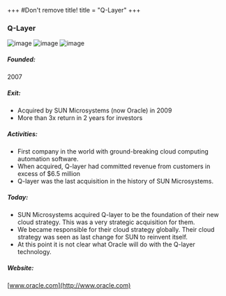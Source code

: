 +++
#Don't remove title!
title = "Q-Layer"
+++
### Q-Layer

![image](img/logo-qlayer.jpg) ![image](img/logo-oracle.jpg) ![image](img/logo-oraclesun.jpg)

##### Founded:

2007

##### Exit:

-   Acquired by SUN Microsystems (now Oracle) in 2009
-   More than 3x return in 2 years for investors

##### Activities:

-   First company in the world with ground-breaking cloud computing automation software.
-   When acquired, Q-layer had committed revenue from customers in excess of $6.5 million
-   Q-layer was the last acquisition in the history of SUN Microsystems.

##### Today:

-   SUN Microsystems acquired Q-layer to be the foundation of their new cloud strategy. This was a very strategic acquisition for them.
-   We became responsible for their cloud strategy globally. Their cloud strategy was seen as last change for SUN to reinvent itself.
-   At this point it is not clear what Oracle will do with the Q-layer technology.

##### Website:

[www.oracle.com](http://www.oracle.com)
